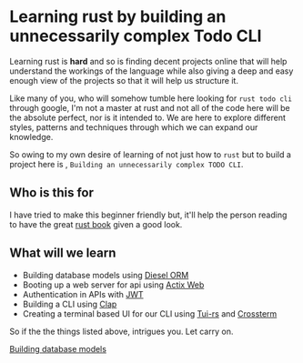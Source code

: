# Learning rust by building an unnecessarily complex Todo CLI

Learning rust is **hard** and so is finding decent projects online that will help understand the workings of the language while also giving a deep and easy enough view of the projects so that it will help us structure it. 

Like many of you, who will somehow tumble here looking for `rust todo cli` through google, I'm not a master at rust and not all of the code here will be the absolute perfect, nor is it intended to. We are here to explore different styles, patterns and techniques through which we can expand our
knowledge. 

So owing to my own desire of learning of not just how to `rust` but to build a project here is , `Building an unnecessarily complex TODO CLI`.


## Who is this for 

I have tried to make this beginner friendly but, it'll help the person reading to have the great 
[rust book](https://doc.rust-lang.org/book) given a good look. 


## What will we learn

* Building database models using [Diesel ORM](https://diesel.rs/)
* Booting up a web server for api using [Actix Web](https://actix.rs/)
* Authentication in APIs with [JWT](https://jwt.io)
* Building a CLI using [Clap](https://docs.rs/clap/latest/clap/)
* Creating a terminal based UI for our CLI using [Tui-rs](https://github.com/fdehau/tui-rs)
 and [Crossterm](https://github.com/crossterm-rs/crossterm)

So if the the things listed above, intrigues you. Let carry on.

[Building database models](database.md)

